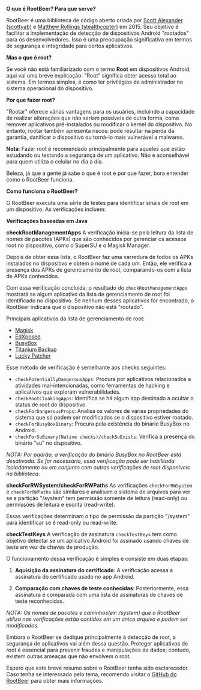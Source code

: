 **O que é RootBeer? Para que serve?**

RootBeer é uma biblioteca de código aberto criada por [Scott Alexander (scottyab)](https://github.com/scottyab) e [Matthew Rollings (stealthcopter)](https://github.com/stealthcopter) em 2015. Seu objetivo é facilitar a implementação de detecção de dispositivos Android "rootados" para os desenvolvedores. Isso é uma preocupação significativa em termos de segurança e integridade para certos aplicativos.

**Mas o que é root?**

Se você não está familiarizado com o termo **Root** em dispositivos Android, aqui vai uma breve explicação: "Root" significa obter acesso total ao sistema. Em termos simples, é como ter privilégios de administrador no sistema operacional do dispositivo.

**Por que fazer root?**

"Rootar" oferece várias vantagens para os usuários, incluindo a capacidade de realizar alterações que não seriam possíveis de outra forma, como remover aplicativos pré-instalados ou modificar o kernel do dispositivo. No entanto, rootar também apresenta riscos: pode resultar na perda da garantia, danificar o dispositivo ou torná-lo mais vulnerável a malwares.

**Nota**: Fazer root é recomendado principalmente para aqueles que estão estudando ou testando a segurança de um aplicativo. Não é aconselhável para quem utiliza o celular no dia a dia.

Beleza, já que a gente já sabe o que é root e por que fazer, bora entender como o RootBeer funciona.

**Como funciona o RootBeer?**

O RootBeer executa uma série de testes para identificar sinais de root em um dispositivo. As verificações incluem:

**Verificações baseadas em Java**

**checkRootManagementApps** A verificação inicia-se pela leitura da lista de nomes de pacotes (APKs) que são conhecidos por gerenciar os acessos root no dispositivo, como o SuperSU e o Magisk Manager.

Depois de obter essa lista, o RootBeer faz uma varredura de todos os APKs instalados no dispositivo e obtém o nome de cada um. Então, ele verifica a presença dos APKs de gerenciamento de root, comparando-os com a lista de APKs conhecidos.

Com essa verificação concluída, o resultado do `checkRootManagementApps` mostrará se algum aplicativo da lista de gerenciamento de root foi identificado no dispositivo. Se nenhum desses aplicativos for encontrado, o RootBeer indicará que o dispositivo não está "rootado".

Principais aplicativos da lista de gerenciamento de root:

- [Magisk](https://magiskmanager.com/)
- [EdXposed](https://themagisk.com/edxposed/)
- [BusyBox](https://busybox.net/)
- [Titanium Backup](https://www.titaniumtrack.com/titanium-backup.html)
- [Lucky Patcher](https://www.luckypatchers.com/)

Esse método de verificação é semelhante aos checks seguintes:

- `checkPotentiallyDangerousApps`: Procura por aplicativos relacionados a atividades mal-intencionadas, como ferramentas de hacking e aplicativos que exploram vulnerabilidades.
- `checkRootCloakingApps`: Identifica se há algum app destinado a ocultar o status de root do dispositivo.
- `checkForDangerousProps`: Analisa os valores de várias propriedades do sistema que só podem ser modificados se o dispositivo estiver rootado.
- `checkForBusyBoxBinary`: Procura pela existência do binário BusyBox no Android.
- `checkForSuBinary(Native checks)/checkSuExists`: Verifica a presença do binário "su" no dispositivo.
 
_NOTA: Por padrão, a verificação do binário BusyBox no RootBeer está desativada. Se for necessário, essa verificação pode ser habilitada isoladamente ou em conjunto com outras verificações de root disponíveis na biblioteca._

**checkForRWSystem/checkForRWPaths** As verificações `checkForRWSystem` e `checkForRWPaths` são similares e analisam o sistema de arquivos para ver se a partição "/system" tem permissão somente de leitura (read-only) ou permissões de leitura e escrita (read-write).

Essas verificações determinam o tipo de permissão da partição "/system" para identificar se é read-only ou read-write.

**checkTestKeys**
A verificação de assinatura `checkTestKeys` tem como objetivo detectar se um aplicativo Android foi assinado usando chaves de teste em vez de chaves de produção.

O funcionamento dessa verificação é simples e consiste em duas etapas:

1. **Aquisição da assinatura do certificado**: A verificação acessa a assinatura do certificado usado no app Android.

2. **Comparação com chaves de teste conhecidas**: Posteriormente, essa assinatura é comparada com uma lista de assinaturas de chaves de teste reconhecidas.

_NOTA: Os nomes de pacotes e caminhos(ex: /system) que o RootBeer utiliza nas verificações estão contidos em um único arquivo e podem ser modificados._

Embora o RootBeer se dedique principalmente à detecção de root, a segurança de aplicativos vai além dessa questão. Proteger aplicativos de root é essencial para prevenir fraudes e manipulações de dados; contudo, existem outras ameaças que não envolvem o root.

Espero que este breve resumo sobre o RootBeer tenha sido esclarecedor. Caso tenha se interessado pelo tema, recomendo visitar o [GitHub do RootBeer](https://github.com/scottyab/rootbeer) para obter mais informações.
